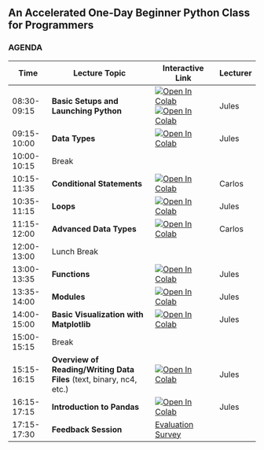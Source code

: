 ## An Accelerated One-Day Beginner Python Class for Programmers



### AGENDA

<!---
| Time | Lecture Topic | Interactive Link | Lecturer |
|------|---------------|------------------|----------|
| 08:30-09:15 | **Basic Setups and Launching Python** |  |  |
| 09:15-10:00 | **Data Types**  |  |  |
| 10:00-10:15 | Break |  |  |
| 10:15-11:35 | **Conditional Statements**  |  |  |
| 10:35-11:15 | **Loops** |  |  |
| 11:15-12:00 | **Advanced Data Types** |  |  |
| 12:00-13:00 | Lunch Break |  |  |
| 13:00-13:35 | **Functions** |  |  |
| 13:35-14:00 | **Modules** |  |  |
| 14:00-15:00 | **Basic Visualization with Matplotlib** |  |  |
| 15:00-15:15 | Break |  |  |
| 15:15-16:15 | **Overview of Reading/Writing Data Files** (text, binary, nc4, etc.) |  |  |
| 16:15-17:15 | **Introduction to Pandas** |  |  |
| 17:15-17:30 | **Feedback Session** |  |  |
--->


| Time | Lecture Topic | Interactive Link | Lecturer |
|------|---------------|------------------|----------|
| 08:30-09:15 | **Basic Setups and Launching Python** | [![Open In Colab](https://colab.research.google.com/assets/colab-badge.svg)](https://colab.research.google.com/github/pytrain/welcome/blob/master/welcome.ipynb) [![Open In Colab](https://colab.research.google.com/assets/colab-badge.svg)](https://colab.research.google.com/github/pytrain/run_python/blob/master/run.ipynb) | Jules |
| 09:15-10:00 | **Data Types**  | [![Open In Colab](https://colab.research.google.com/assets/colab-badge.svg)](https://colab.research.google.com/github/pytrain/data_types/blob/master/Python_basic_data_types.ipynb) | Jules |
| 10:00-10:15 | Break |  |  |
| 10:15-11:35 | **Conditional Statements**  | [![Open In Colab](https://colab.research.google.com/assets/colab-badge.svg)](https://colab.research.google.com/github/pytrain/conditional_logic/blob/master/conditionals.ipynb) | Carlos |
| 10:35-11:15 | **Loops** | [![Open In Colab](https://colab.research.google.com/assets/colab-badge.svg)](https://colab.research.google.com/github/pytrain/loops/blob/master/loops.ipynb) | Jules |
| 11:15-12:00 | **Advanced Data Types** | [![Open In Colab](https://colab.research.google.com/assets/colab-badge.svg)](https://colab.research.google.com/github/pytrain/data_types/blob/master/Python_advanced_data_types.ipynb) | Carlos |
| 12:00-13:00 | Lunch Break |  |  |
| 13:00-13:35 | **Functions** | [![Open In Colab](https://colab.research.google.com/assets/colab-badge.svg)](https://colab.research.google.com/github/pytrain/functions_modules/blob/master/Functions.ipynb) | Jules |
| 13:35-14:00 | **Modules** | [![Open In Colab](https://colab.research.google.com/assets/colab-badge.svg)](https://colab.research.google.com/github/pytrain/functions_modules/blob/master/Modules.ipynb) | Jules |
| 14:00-15:00 | **Basic Visualization with Matplotlib** | [![Open In Colab](https://colab.research.google.com/assets/colab-badge.svg)](https://colab.research.google.com/github/pytrain/viz/blob/master/IntroMatplotlib.ipynb) | Jules |
| 15:00-15:15 | Break |  |  |
| 15:15-16:15 | **Overview of Reading/Writing Data Files** (text, binary, nc4, etc.) | [![Open In Colab](https://colab.research.google.com/assets/colab-badge.svg)](https://colab.research.google.com/github/pytrain/io/blob/master/adv_io.ipynb) | Jules |
| 16:15-17:15 | **Introduction to Pandas** | [![Open In Colab](https://colab.research.google.com/assets/colab-badge.svg)](https://colab.research.google.com/github/pytrain/pandas/blob/master/Intro_Pandas.ipynb) | Jules |
| 17:15-17:30 | **Feedback Session** |  <a href="https://www.surveymonkey.com/r/PWQVXH5"> Evaluation Survey </a> | |


<!---
| 17:15-17:30 | **Feedback Session** |  |  |
| 17:15-17:30 | **Feedback Session** |  <a href="https://www.surveymonkey.com/r/PWQVXH5"> Evaluation Survey </a> | |
--->
